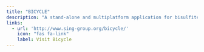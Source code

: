 ```yaml
---
title: "BICYCLE"
description: "A stand-alone and multiplatform application for bisulfite-seq analysis."
links:
  - url: 'http://www.sing-group.org/bicycle/'
    icon: "fas fa-link"
    label: Visit Bicycle
---
```

